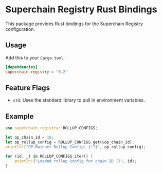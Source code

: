 # Superchain Registry Rust Bindings

This package provides Rust bindings for the Superchain Registry configuration.

## Usage

Add this to your `Cargo.toml`:

```toml
[dependencies]
superchain-registry = "0.2"
```

## Feature Flags

- `std`: Uses the standard library to pull in environment variables.

## Example

```rust
use superchain_registry::ROLLUP_CONFIGS;

let op_chain_id = 10;
let op_rollup_config = ROLLUP_CONFIGS.get(&op_chain_id);
println!("OP Mainnet Rollup Config: {:?}", op_rollup_config);

for (id, _) in ROLLUP_CONFIGS.iter() {
    println!("Loaded rollup config for chain ID {}", id);
}
```
